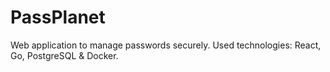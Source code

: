 # PassPlanet
Web application to manage passwords securely. Used technologies: React, Go, PostgreSQL &amp; Docker.
